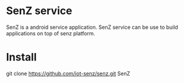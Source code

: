 # SenZ service
SenZ is a android service application. SenZ service can be use to build applications on top of senz platform.

# Install
git clone https://github.com/iot-senz/senz.git SenZ
